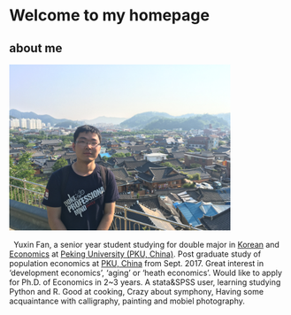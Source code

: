 # Welcome to my homepage

## about me
<img src="/images/fyxgz.jpg" class="floatpic" width="400" height="300">

   Yuxin Fan, a senior year student studying for double major in [Korean] and [Economics] at [Peking University (PKU, China)]. Post graduate study of population economics at [PKU, China] from Sept. 2017. Great interest in ‘development economics’, ‘aging’ or ‘heath economics’. Would like to apply for Ph.D. of Economics in 2~3 years. A stata&SPSS user, learning studying Python and R.  Good at cooking, Crazy about symphony, Having some acquaintance with calligraphy, painting and mobiel photography. 
      



[Korean]:http://www.sfl.pku.edu.cn/
[Economics]:http://www.nsd.pku.edu.cn/
[Peking University (PKU, China)]:http://www.pku.edu.cn/
[PKU, China]:http://www.pku.edu.cn/
